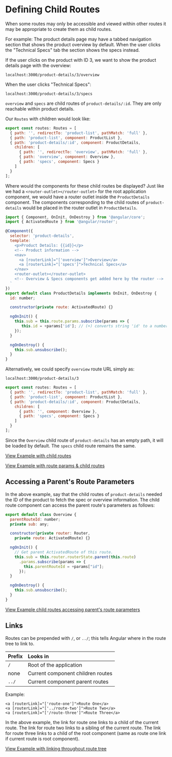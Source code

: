 # Defining Child Routes

When some routes may only be accessible and viewed within other routes it may be appropriate to create them as child routes.

For example: The product details page may have a tabbed navigation section that shows the product overview by default. When the user clicks the "Technical Specs" tab the section shows the specs instead.

If the user clicks on the product with ID 3, we want to show the product details page with the overview:

`localhost:3000/product-details/3/overview`

When the user clicks "Technical Specs":

`localhost:3000/product-details/3/specs`

`overview` and `specs` are child routes of `product-details/:id`. They are only reachable within product details.

Our `Routes` with children would look like:

```javascript
export const routes: Routes = [
  { path: '', redirectTo: 'product-list', pathMatch: 'full' },
  { path: 'product-list', component: ProductList },
  { path: 'product-details/:id', component: ProductDetails,
    children: [
      { path: '', redirectTo: 'overview', pathMatch: 'full' },
      { path: 'overview', component: Overview },
      { path: 'specs', component: Specs }
    ]
  }
];
```

Where would the components for these child routes be displayed? Just like we had a `<router-outlet></router-outlet>` for the root application component, we would have a router outlet inside the `ProductDetails` component. The components corresponding to the child routes of `product-details` would be placed in the router outlet in `ProductDetails`.

```javascript
import { Component, OnInit, OnDestroy } from '@angular/core';
import { ActivatedRoute } from '@angular/router';

@Component({
  selector: 'product-details',
  template: `
    <p>Product Details: {{id}}</p>
    <!-- Product information -->
    <nav>
      <a [routerLink]="['overview']">Overview</a>
      <a [routerLink]="['specs']">Technical Specs</a>
    </nav>
    <router-outlet></router-outlet>
    <!-- Overview & Specs components get added here by the router -->
  `
})
export default class ProductDetails implements OnInit, OnDestroy {
  id: number;

  constructor(private route: ActivatedRoute) {}

  ngOnInit() {
    this.sub = this.route.params.subscribe(params => {
       this.id = +params['id']; // (+) converts string 'id' to a number
    });
  }

  ngOnDestroy() {
    this.sub.unsubscribe();
  }
}
```

Alternatively, we could specify `overview` route URL simply as:

`localhost:3000/product-details/3`

```javascript
export const routes: Routes = [
  { path: '', redirectTo: 'product-list', pathMatch: 'full' },
  { path: 'product-list', component: ProductList },
  { path: 'product-details/:id', component: ProductDetails,
    children: [
      { path: '', component: Overview },
      { path: 'specs', component: Specs }
    ]
  }
];
```

Since the `Overview` child route of `product-details` has an empty path, it will be loaded by default. The `specs` child route remains the same.

[View Example with child routes](https://stackblitz.com/github/rangle/angular-book-examples/tree/feat-child-routes)

[View Example with route params & child routes](https://plnkr.co/edit/xFL7q0HeTGBPQT1ZiMnI?p=preview)

## Accessing a Parent's Route Parameters

In the above example, say that the child routes of `product-details` needed the ID of the product to fetch the spec or overview information. The child route component can access the parent route's parameters as follows:

```javascript
export default class Overview {
  parentRouteId: number;
  private sub: any;

  constructor(private router: Router,
    private route: ActivatedRoute) {}

  ngOnInit() {
    // Get parent ActivatedRoute of this route.
    this.sub = this.router.routerState.parent(this.route)
      .params.subscribe(params => {
        this.parentRouteId = +params["id"];
      });
  }

  ngOnDestroy() {
    this.sub.unsubscribe();
  }
}
```

[View Example child routes accessing parent's route parameters](https://plnkr.co/edit/7stoOP3oEl7dqwsgBgu9?p=preview)

## Links

Routes can be prepended with `/`, or `../`; this tells Angular where in the route tree to link to.

| Prefix | Looks in |
| :--- | :--- |
| `/` | Root of the application |
| none | Current component children routes |
| `../` | Current component parent routes |

Example:

```markup
<a [routerLink]="['route-one']">Route One</a>
<a [routerLink]="['../route-two']">Route Two</a>
<a [routerLink]="['/route-three']">Route Three</a>
```

In the above example, the link for route one links to a child of the current route. The link for route two links to a sibling of the current route. The link for route three links to a child of the root component \(same as route one link if current route is root component\).

[View Example with linking throughout route tree](https://plnkr.co/edit/gsJxf6ukOXd4kNjLLVR3?p=preview)


